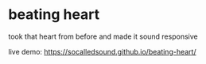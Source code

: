 # beating heart

took that heart from before and made it sound responsive

live demo:
https://socalledsound.github.io/beating-heart/
